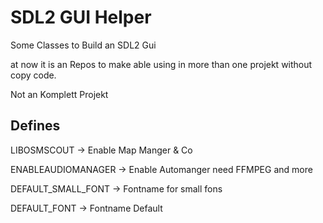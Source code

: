 # SDL2 GUI Helper
Some Classes to Build an SDL2 Gui 

at now it is an Repos to make able using in more than one projekt without copy code.

Not an Komplett Projekt 

## Defines
LIBOSMSCOUT -> Enable Map Manger & Co

ENABLEAUDIOMANAGER -> Enable Automanger need FFMPEG and more

DEFAULT_SMALL_FONT -> Fontname for small fons

DEFAULT_FONT -> Fontname Default
